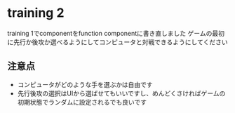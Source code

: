 # training 2

training 1でcomponentをfunction componentに書き直しました
ゲームの最初に先行か後攻か選べるようにしてコンピュータと対戦できるようにしてください

## 注意点

- コンピュータがどのような手を選ぶかは自由です
- 先行後攻の選択はUIから選ばせてもいいですし、めんどくさければゲームの初期状態でランダムに設定されるでも良いです
